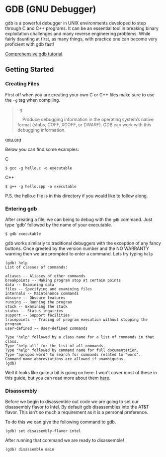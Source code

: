 # GDB (GNU Debugger)

gdb is a powerful debugger in UNIX environments developed to step through  C and C++ programs. It can be an essential tool in breaking binary exploitation challenges and many reverse engineering problems. While fairly daunting at first, as many things, with practice one can become very proficient with gdb fast!

[Comprehensive gdb tutorial][tutorial].

## Getting Started

### Creating Files

First off when you are creating your own C or C++ files make sure to use the `-g` tag when compiling.

> -g
>
> &nbsp;&nbsp;&nbsp; Produce debugging information in the operating system’s native format (stabs, COFF, XCOFF, or DWARF). GDB can work with this debugging information.

[gnu.org](https://gcc.gnu.org/onlinedocs/gcc/Debugging-Options.html#Debugging-Options_)

Below you can find some examples:


C
```
$ gcc -g hello.c -o executable
```

C++
```
$ g++ -g hello.cpp -o executable
```
P.S. the hello.c file is in this directory if you would like to follow along.

### Entering gdb

After creating a file, we can being to debug with the `gdb` command. Just type
'gdb' followed by the name of your executable.

```
$ gdb executable
```

gdb works similarly to traditional debuggers with the exception of any fancy buttons. Once greeted by the version number and the NO WARRANTY warning then we are prompted to enter a command. Lets try typing `help`

```
(gdb) help
List of classes of commands:

aliases -- Aliases of other commands
breakpoints -- Making program stop at certain points
data -- Examining data
files -- Specifying and examining files
internals -- Maintenance commands
obscure -- Obscure features
running -- Running the program
stack -- Examining the stack
status -- Status inquiries
support -- Support facilities
tracepoints -- Tracing of program execution without stopping the program
user-defined -- User-defined commands

Type "help" followed by a class name for a list of commands in that class.
Type "help all" for the list of all commands.
Type "help" followed by command name for full documentation.
Type "apropos word" to search for commands related to "word".
Command name abbreviations are allowed if unambiguous.
(gdb)
```

Well it looks like quite a bit is going on here. I won't cover most of these in this guide, but you can read more about them [here](https://sourceware.org/gdb/current/onlinedocs/gdb/).

### Disassembly

Before we begin to disassemble out code we are going to set our disassembly flavor to Intel. By default gdb disassembles into the AT&T flavor. This isn't so much a requirement as it is a personal preference.

To do this we can give the following command to gdb.

```
(gdb) set disassembly-flavor intel
```

After running that command we are ready to disassemble!

```
(gdb) disassemble main
```





[tutorial]: https://web.eecs.umich.edu/~sugih/pointers/summary.html
[documentation]: https://sourceware.org/gdb/current/onlinedocs/gdb/
